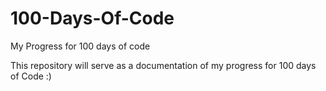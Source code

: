 # 100-Days-Of-Code
My Progress for 100 days of code

This repository will serve as a documentation of my progress for 100 days of Code :)
